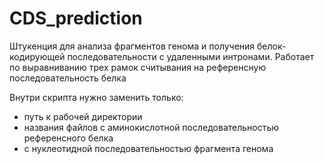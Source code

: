 # CDS_prediction

Штукенция для анализа фрагментов генома и получения белок-кодирующей последовательности с удаленными интронами. Работает по выравниванию трех рамок считывания на референсную последовательность белка

Внутри скрипта нужно заменить только:
 - путь к рабочей директории
 - названия файлов с аминокислотной последовательностью референсного белка 
 - с нуклеотидной последовательностью фрагмента генома
